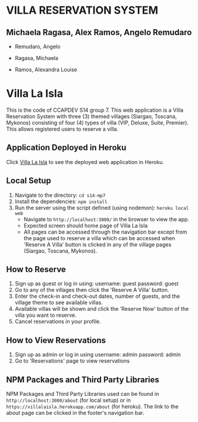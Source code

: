# VILLA RESERVATION SYSTEM

## Michaela Ragasa, Alex Ramos, Angelo Remudaro

* Remudaro, Angelo

* Ragasa, Michaela

* Ramos, Alexandra Louise

# Villa La Isla
This is the code of CCAPDEV S14 group 7. This web application is a Villa Reservation System with three (3) themed villages (Siargao, Toscana, Mykonos) consisting of four (4) types of villa (VIP, Deluxe, Suite, Premier). This allows registered users to reserve a villa.

## Application Deployed in Heroku
Click [Villa La Isla](https://villalaisla.herokuapp.com/) to see the deployed web application in Heroku.

## Local Setup
1. Navigate to the directory: `cd s14-mp7`
2. Install the dependencies: `npm install`
3. Run the server using the script defined (using nodemon): `heroku local web`
    * Navigate to `http://localhost:3000/` in the browser to view the app.
    * Expected screen should home page of Villa La Isla
    * All pages can be accessed through the navigation bar except from the page used to reserve a villa which can be accessed when 'Reserve A Villa' button is clicked in any of the village pages (Siargao, Toscana, Mykonos).

## How to Reserve
1. Sign up as guest or log in using:
	username: guest
	password: guest
2. Go to any of the villages then click the 'Reserve A Villa' button.
3. Enter the check-in and check-out dates, number of guests, and the village theme to see available villas.
4. Available villas will be shown and click the 'Reserve Now' button of the villa you want to reserve.
5. Cancel reservations in your profile.

## How to View Reservations
1. Sign up as admin or log in using
	username: admin
	password: admin
2. Go to 'Reservations' page to view reservations

## NPM Packages and Third Party Libraries
NPM Packages and Third Party Libraries used can be found in `http://localhost:3000/about` (for local setup) or in `https://villalaisla.herokuapp.com/about` (for heroku). The link to the about page can be clicked in the footer's navigation bar.